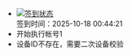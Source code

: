 - [![签到状态](https://github.com/womade/Cloud189-Actions/actions/workflows/main.yml/badge.svg?branch=main)](https://github.com/womade/Cloud189-Actions/actions/workflows/main.yml) <br> 签到时间：2025-10-18 00:44:21
- 开始执行帐号1
- 设备ID不存在，需要二次设备校验
